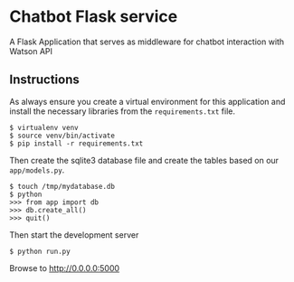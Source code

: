 # Chatbot Flask service
A Flask Application that serves as middleware for chatbot interaction with Watson API

## Instructions
As always ensure you create a virtual environment for this application and install
the necessary libraries from the `requirements.txt` file.

```
$ virtualenv venv
$ source venv/bin/activate
$ pip install -r requirements.txt
```

Then create the sqlite3 database file and create the tables based on our `app/models.py`.

```
$ touch /tmp/mydatabase.db
$ python
>>> from app import db
>>> db.create_all()
>>> quit()
```

Then start the development server

```
$ python run.py
```

Browse to http://0.0.0.0:5000

